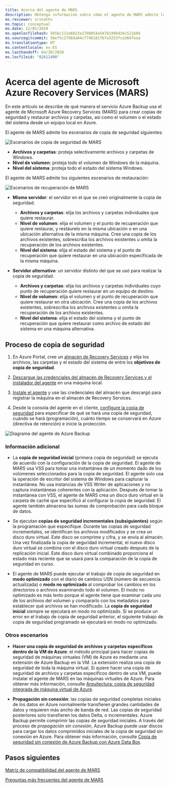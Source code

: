 ```yaml
---
title: Acerca del agente de MARS
description: Obtenga información sobre cómo el agente de MARS admite los escenarios de copia de seguridad
ms.reviewer: srinathv
ms.topic: conceptual
ms.date: 12/02/2019
ms.openlocfilehash: 5656c113a6823a1708854a547b199bd16c521b04
ms.sourcegitcommit: 50ef5c2798da04cf746181fbfa3253fca366feaa
ms.translationtype: HT
ms.contentlocale: es-ES
ms.lasthandoff: 04/30/2020
ms.locfileid: "82611490"
---
```

# <a name="about-the-microsoft-azure-recovery-services-mars-agent"></a>Acerca del agente de Microsoft Azure Recovery Services (MARS)

En este artículo se describe de qué manera el servicio Azure Backup usa el agente de Microsoft Azure Recovery Services (MARS) para crear copias de seguridad y restaurar archivos y carpetas, así como el volumen o el estado del sistema desde un equipo local en Azure.

El agente de MARS admite los escenarios de copia de seguridad siguientes:

![Escenarios de copia de seguridad de MARS](./media/backup-try-azure-backup-in-10-mins/backup-scenarios.png)

- **Archivos y carpetas**: proteja selectivamente archivos y carpetas de Windows.
- **Nivel de volumen**: proteja todo el volumen de Windows de la máquina.
- **Nivel del sistema**: proteja todo el estado del sistema Windows.

El agente de MARS admite los siguientes escenarios de restauración:

![Escenarios de recuperación de MARS](./media/backup-try-azure-backup-in-10-mins/restore-scenarios.png)

- **Mismo servidor**: el servidor en el que se creó originalmente la copia de seguridad.
  - **Archivos y carpetas**: elija los archivos y carpetas individuales que quiere restaurar.
  - **Nivel de volumen**: elija el volumen y el punto de recuperación que quiere restaurar, y restáurelo en la misma ubicación o en una ubicación alternativa de la misma máquina.  Cree una copia de los archivos existentes, sobrescriba los archivos existentes u omita la recuperación de los archivos existentes.
  - **Nivel del sistema**: elija el estado del sistema y el punto de recuperación que quiere restaurar en una ubicación especificada de la misma máquina.

- **Servidor alternativo**: un servidor distinto del que se usó para realizar la copia de seguridad.
  - **Archivos y carpetas**: elija los archivos y carpetas individuales cuyo punto de recuperación quiere restaurar en un equipo de destino.
  - **Nivel de volumen**: elija el volumen y el punto de recuperación que quiere restaurar en otra ubicación. Cree una copia de los archivos existentes, sobrescriba los archivos existentes u omita la recuperación de los archivos existentes.
  - **Nivel del sistema**: elija el estado del sistema y el punto de recuperación que quiere restaurar como archivo de estado del sistema en una máquina alternativa.

## <a name="backup-process"></a>Proceso de copia de seguridad

1. En Azure Portal, cree un [almacén de Recovery Services](install-mars-agent.md#create-a-recovery-services-vault) y elija los archivos, las carpetas y el estado del sistema de entre los **objetivos de copia de seguridad**.
2. [Descargue las credenciales del almacén de Recovery Services y el instalador del agente](https://docs.microsoft.com/azure/backup/install-mars-agent#download-the-mars-agent) en una máquina local.

3. [Instale el agente](https://docs.microsoft.com/azure/backup/install-mars-agent#install-and-register-the-agent) y use las credenciales del almacén que descargó para registrar la máquina en el almacén de Recovery Services.
4. Desde la consola del agente en el cliente, [configure la copia de seguridad](https://docs.microsoft.com/azure/backup/backup-windows-with-mars-agent#create-a-backup-policy) para especificar de qué se hará una copia de seguridad, cuándo se hará (programación), cuánto tiempo se conservará en Azure (directiva de retención) e inicie la protección.

![Diagrama del agente de Azure Backup](./media/backup-try-azure-backup-in-10-mins/backup-process.png)

### <a name="additional-information"></a>Información adicional

- La **copia de seguridad inicial** (primera copia de seguridad) se ejecuta de acuerdo con la configuración de la copia de seguridad.  El agente de MARS usa VSS para tomar una instantánea de un momento dado de los volúmenes seleccionados para la copia de seguridad. El agente solo usa la operación de escritor del sistema de Windows para capturar la instantánea. No usa instancias de VSS Writer de aplicaciones y no captura instantáneas coherentes con la aplicación. Después de tomar la instantánea con VSS, el agente de MARS crea un disco duro virtual en la carpeta de caché que especificó al configurar la copia de seguridad. El agente también almacena las sumas de comprobación para cada bloque de datos.

- Se ejecutan **copias de seguridad incrementales (subsiguientes)** según la programación que especifique. Durante las copias de seguridad incrementales, se identifican los archivos modificados y se crea un disco duro virtual. Este disco se comprime y cifra, y se envía al almacén. Una vez finalizada la copia de seguridad incremental, el nuevo disco duro virtual se combina con el disco duro virtual creado después de la replicación inicial. Este disco duro virtual combinado proporciona el estado más reciente que se usará para la comparación de la copia de seguridad en curso.

- El agente de MARS puede ejecutar el trabajo de copia de seguridad en **modo optimizado** con el diario de cambios USN (número de secuencia actualizada) o **modo no optimizado** al comprobar los cambios en los directorios o archivos examinando todo el volumen. El modo no optimizado es más lento porque el agente tiene que examinar cada uno de los archivos del volumen y compararlo con los metadatos para establecer qué archivos se han modificado.  La **copia de seguridad inicial** siempre se ejecutará en modo no optimizado. Si se produce un error en el trabajo de copia de seguridad anterior, el siguiente trabajo de copia de seguridad programado se ejecutará en modo no optimizado.

### <a name="additional-scenarios"></a>Otros escenarios

- **Hacer una copia de seguridad de archivos y carpetas específicos dentro de la VM de Azure**: el método principal para hacer copias de seguridad de máquinas virtuales (VM) de Azure es mediante una extensión de Azure Backup en la VM. La extensión realiza una copia de seguridad de toda la máquina virtual. Si quiere hacer una copia de seguridad de archivos y carpetas específicos dentro de una VM, puede instalar el agente de MARS en las máquinas virtuales de Azure. Para obtener más información, consulte [Arquitectura: copia de seguridad integrada de máquina virtual de Azure](https://docs.microsoft.com/azure/backup/backup-architecture#architecture-built-in-azure-vm-backup).

- **Propagación sin conexión**: las copias de seguridad completas iniciales de los datos en Azure normalmente transfieren grandes cantidades de datos y requieren más ancho de banda de red. Las copias de seguridad posteriores solo transfieren los datos Delta, o incrementales. Azure Backup permite comprimir las copias de seguridad iniciales. A través del proceso de *propagación sin conexión*, Azure Backup puede usar discos para cargar los datos comprimidos iniciales de la copia de seguridad sin conexión en Azure. Para obtener más información, consulte [Copia de seguridad sin conexión de Azure Backup con Azure Data Box](offline-backup-azure-data-box.md).

## <a name="next-steps"></a>Pasos siguientes

[Matriz de compatibilidad del agente de MARS](https://docs.microsoft.com/azure/backup/backup-support-matrix-mars-agent)

[Preguntas más frecuentes del agente de MARS](https://docs.microsoft.com/azure/backup/backup-azure-file-folder-backup-faq)
